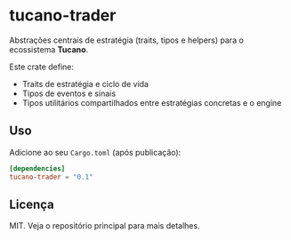 # tucano-trader

Abstrações centrais de estratégia (traits, tipos e helpers) para o ecossistema **Tucano**.

Este crate define:

- Traits de estratégia e ciclo de vida
- Tipos de eventos e sinais
- Tipos utilitários compartilhados entre estratégias concretas e o engine

## Uso

Adicione ao seu `Cargo.toml` (após publicação):

```toml
[dependencies]
tucano-trader = "0.1"
```

## Licença

MIT. Veja o repositório principal para mais detalhes.
